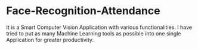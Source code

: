 # Face-Recognition-Attendance
It is a Smart Computer Vision Application with various functionalities. I have tried to put as many Machine Learning tools as possible into one single Application for greater productivity.

